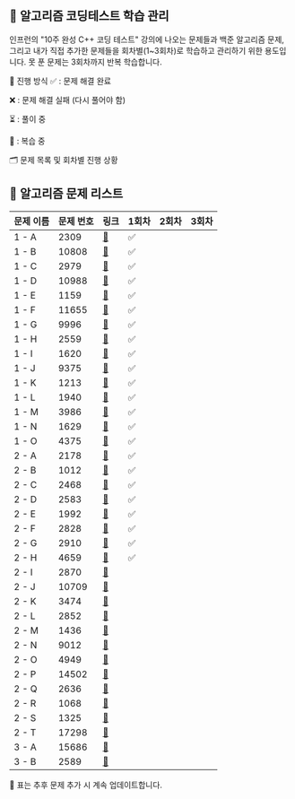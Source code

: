 ## 📘 알고리즘 코딩테스트 학습 관리 
인프런의 "10주 완성 C++ 코딩 테스트" 강의에 나오는 문제들과 백준 알고리즘 문제, 그리고 내가 직접 추가한 문제들을 회차별(1~3회차)로 학습하고 관리하기 위한 용도입니다. 못 푼 문제는 3회차까지 반복 학습합니다.

📅 진행 방식
✅ : 문제 해결 완료

❌ : 문제 해결 실패 (다시 풀어야 함)

⏳ : 풀이 중

🔁 : 복습 중

🗂️ 문제 목록 및 회차별 진행 상황
## 📘 알고리즘 문제 리스트

| 문제 이름 | 문제 번호 | 링크 | 1회차 | 2회차 | 3회차 |
|-----------|------------|-----------------------------|--------|--------|--------|
| 1 - A | 2309 | [🔗](https://www.acmicpc.net/problem/2309) |✅|   |   |
| 1 - B | 10808 | [🔗](https://www.acmicpc.net/problem/10808) | ✅  |   |   |
| 1 - C | 2979 | [🔗](https://www.acmicpc.net/problem/2979) | ✅  |   |   |
| 1 - D | 10988 | [🔗](https://www.acmicpc.net/problem/10988) | ✅  |   |   |
| 1 - E | 1159 | [🔗](https://www.acmicpc.net/problem/1159) |  ✅ |   |   |
| 1 - F | 11655 | [🔗](https://www.acmicpc.net/problem/11655) | ✅  |   |   |
| 1 - G | 9996 | [🔗](https://www.acmicpc.net/problem/9996) | ✅  |   |   |
| 1 - H | 2559 | [🔗](https://www.acmicpc.net/problem/2559) | ✅  |   |   |
| 1 - I | 1620 | [🔗](https://www.acmicpc.net/problem/1620) | ✅  |   |   |
| 1 - J | 9375 | [🔗](https://www.acmicpc.net/problem/9375) | ✅  |   |   |
| 1 - K | 1213 | [🔗](https://www.acmicpc.net/problem/1213) | ✅  |   |   |
| 1 - L | 1940 | [🔗](https://www.acmicpc.net/problem/1940) | ✅  |   |   |
| 1 - M | 3986 | [🔗](https://www.acmicpc.net/problem/3986) | ✅  |   |   |
| 1 - N | 1629 | [🔗](https://www.acmicpc.net/problem/1629) | ✅  |   |   |
| 1 - O | 4375 | [🔗](https://www.acmicpc.net/problem/4375) | ✅  |   |   |
| 2 - A | 2178 | [🔗](https://www.acmicpc.net/problem/2178) | ✅  |   |   |
| 2 - B | 1012 | [🔗](https://www.acmicpc.net/problem/1012) | ✅  |   |   |
| 2 - C | 2468 | [🔗](https://www.acmicpc.net/problem/2468) | ✅  |   |   |
| 2 - D | 2583 | [🔗](https://www.acmicpc.net/problem/2583) | ✅  |   |   |
| 2 - E | 1992 | [🔗](https://www.acmicpc.net/problem/1992) | ✅  |   |   |
| 2 - F | 2828 | [🔗](https://www.acmicpc.net/problem/2828) | ✅  |   |   |
| 2 - G | 2910 | [🔗](https://www.acmicpc.net/problem/2910) | ✅  |   |   |
| 2 - H | 4659 | [🔗](https://www.acmicpc.net/problem/4659) | ✅  |   |   |
| 2 - I | 2870 | [🔗](https://www.acmicpc.net/problem/2870) |   |   |   |
| 2 - J | 10709 | [🔗](https://www.acmicpc.net/problem/10709) |   |   |   |
| 2 - K | 3474 | [🔗](https://www.acmicpc.net/problem/3474) |   |   |   |
| 2 - L | 2852 | [🔗](https://www.acmicpc.net/problem/2852) |   |   |   |
| 2 - M | 1436 | [🔗](https://www.acmicpc.net/problem/1436) |   |   |   |
| 2 - N | 9012 | [🔗](https://www.acmicpc.net/problem/9012) |   |   |   |
| 2 - O | 4949 | [🔗](https://www.acmicpc.net/problem/4949) |   |   |   |
| 2 - P | 14502 | [🔗](https://www.acmicpc.net/problem/14502) |   |   |   |
| 2 - Q | 2636 | [🔗](https://www.acmicpc.net/problem/2636) |   |   |   |
| 2 - R | 1068 | [🔗](https://www.acmicpc.net/problem/1068) |   |   |   |
| 2 - S | 1325 | [🔗](https://www.acmicpc.net/problem/1325) |   |   |   |
| 2 - T | 17298 | [🔗](https://www.acmicpc.net/problem/17298) |   |   |   |
| 3 - A | 15686 | [🔗](https://www.acmicpc.net/problem/15686) |   |   |   |
| 3 - B | 2589 | [🔗](https://www.acmicpc.net/problem/2589) |   |   |   |


📌 표는 추후 문제 추가 시 계속 업데이트합니다.
